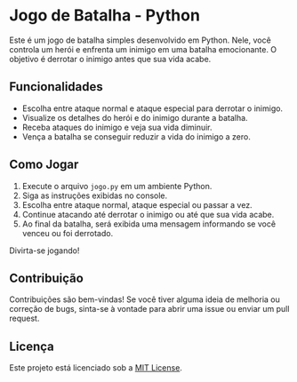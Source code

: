 # Jogo de Batalha - Python

Este é um jogo de batalha simples desenvolvido em Python. Nele, você controla um herói e enfrenta um inimigo em uma batalha emocionante. O objetivo é derrotar o inimigo antes que sua vida acabe.

## Funcionalidades

- Escolha entre ataque normal e ataque especial para derrotar o inimigo.
- Visualize os detalhes do herói e do inimigo durante a batalha.
- Receba ataques do inimigo e veja sua vida diminuir.
- Vença a batalha se conseguir reduzir a vida do inimigo a zero.

## Como Jogar

1. Execute o arquivo `jogo.py` em um ambiente Python.
2. Siga as instruções exibidas no console.
3. Escolha entre ataque normal, ataque especial ou passar a vez.
4. Continue atacando até derrotar o inimigo ou até que sua vida acabe.
5. Ao final da batalha, será exibida uma mensagem informando se você venceu ou foi derrotado.

Divirta-se jogando!

## Contribuição

Contribuições são bem-vindas! Se você tiver alguma ideia de melhoria ou correção de bugs, sinta-se à vontade para abrir uma issue ou enviar um pull request.

## Licença

Este projeto está licenciado sob a [MIT License](https://opensource.org/licenses/MIT).